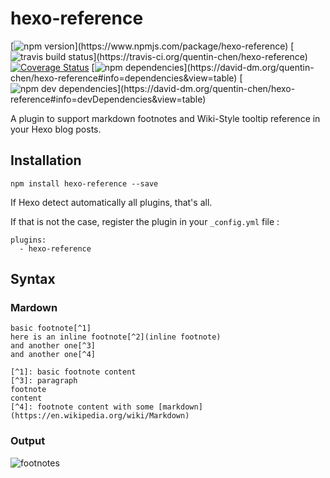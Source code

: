 # hexo-reference
[![npm version](https://img.shields.io/npm/v/hexo-reference.svg?)](https://www.npmjs.com/package/hexo-reference) [![travis build status](https://img.shields.io/travis/quentin-chen/hexo-reference/master.svg?)](https://travis-ci.org/quentin-chen/hexo-reference) [![Coverage Status](https://coveralls.io/repos/github/quentin-chen/hexo-reference/badge.svg?branch=master)](https://coveralls.io/github/quentin-chen/hexo-reference?branch=master) [![npm dependencies](https://img.shields.io/david/quentin-chen/hexo-reference.svg?)](https://david-dm.org/quentin-chen/hexo-reference#info=dependencies&view=table) [![npm dev dependencies](https://img.shields.io/david/dev/quentin-chen/hexo-reference.svg?)](https://david-dm.org/quentin-chen/hexo-reference#info=devDependencies&view=table)

A plugin to support markdown footnotes and Wiki-Style tooltip reference in your Hexo blog posts.

## Installation

```
npm install hexo-reference --save
```

If Hexo detect automatically all plugins, that's all.  

If that is not the case, register the plugin in your `_config.yml` file :
```
plugins:
  - hexo-reference
```

## Syntax

### Mardown
```
basic footnote[^1]
here is an inline footnote[^2](inline footnote)
and another one[^3]
and another one[^4]

[^1]: basic footnote content
[^3]: paragraph
footnote
content
[^4]: footnote content with some [markdown](https://en.wikipedia.org/wiki/Markdown)
```

### Output
![footnotes](http://7xin49.com1.z0.glb.clouddn.com/mac_qrsync/59299214d0a7f557c7a55fdc2c7e172f.png-960.jpg)